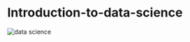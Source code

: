 # Introduction-to-data-science
![data science](https://github.com/yutong-2023/Introduction-to-data-science/assets/144672418/c8a96897-df06-4685-acae-a02aefdb3ac1)
